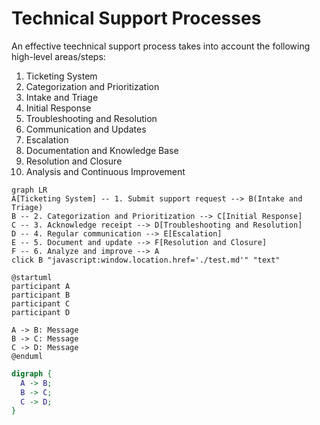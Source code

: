 # Technical Support Processes

An effective teechnical support process takes into account the following high-level areas/steps:

1. Ticketing System
2. Categorization and Prioritization
3. Intake and Triage
4. Initial Response
5. Troubleshooting and Resolution
6. Communication and Updates
7. Escalation
8. Documentation and Knowledge Base
9. Resolution and Closure
10. Analysis and Continuous Improvement

```mermaid
graph LR
A[Ticketing System] -- 1. Submit support request --> B(Intake and Triage)
B -- 2. Categorization and Prioritization --> C[Initial Response]
C -- 3. Acknowledge receipt --> D[Troubleshooting and Resolution]
D -- 4. Regular communication --> E[Escalation]
E -- 5. Document and update --> F[Resolution and Closure]
F -- 6. Analyze and improve --> A
click B "javascript:window.location.href='./test.md'" "text"
```

```plantuml
@startuml
participant A
participant B
participant C
participant D

A -> B: Message
B -> C: Message
C -> D: Message
@enduml
```

```dot
digraph {
  A -> B;
  B -> C;
  C -> D;
}
```

